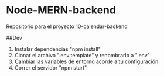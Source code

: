 # Node-MERN-backend
Repositorio para el proyecto 10-calendar-backend

##Dev

1. Instalar dependencias "npm install"
2. Clonar el archivo ".env.template" y renombrarlo a ".env"
3. Cambiar las variables de entorno acorde a tu configuración
4. Correr el servidor "npm start"
